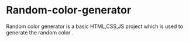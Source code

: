 # Random-color-generator
Random color generator is a basic HTML,CSS,JS project which is used to generate the random color .
